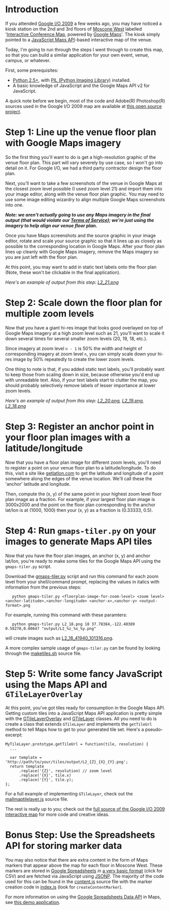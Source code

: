 

# Introduction #

If you attended [Google I/O 2009](http://code.google.com/events/io) a few weeks ago, you may have noticed a kiosk station on the 2nd and 3rd floors of [Moscone West](http://maps.google.com/maps?q=moscone+west&ll=37.783134,-122.402887&z=18) labelled '[Interactive Conference Map](http://code.google.com/events/io/map), powered by [Google Maps](http://maps.google.com)'. The kiosk simply pointed to a [JavaScript Maps API](http://code.google.com/apis/maps)-based interactive map of the venue.

Today, I'm going to run through the steps I went through to create this map, so that you can build a similar application for your own event, venue, campus, or whatever.

First, some prerequisites:

  * [Python 2.5+](http://www.python.org), with [PIL (Python Imaging Library)](http://www.pythonware.com/products/pil/) installed.
  * A basic knowledge of JavaScript and the Google Maps API v2 for JavaScript.

A quick note before we begin, most of the code and Adobe(R) Photoshop(R) sources used in the Google I/O 2009 map are available at [this open source project](http://code.google.com/p/googleio2009-map).


# Step 1: Line up the venue floor plan with Google Maps imagery #

So the first thing you'll want to do is get a high-resolution graphic of the venue floor plan. This part will vary severely by use case, so I won't go into detail on it. For Google I/O, we had a third party contractor design the floor plan.

Next, you'll want to take a few screenshots of the venue in Google Maps at the closest zoom level possible (I used zoom level 21) and import them into your image editor, along with the venue floor plan graphic. You may need to use some image editing wizardry to align multiple Google Maps screenshots into one.

_**Note: we aren't actually going to use any Maps imagery in the final output (that would violate our [Terms of Service](http://code.google.com/apis/maps/terms.html)); we're just using the imagery to help align our venue floor plan.**_

Once you have Maps screenshots and the source graphic in your image editor, rotate and scale your source graphic so that it lines up as closely as possible to the corresponding location in Google Maps. After your floor plan lines up cleanly with Google Maps imagery, remove the Maps imagery so you are just left with the floor plan.

At this point, you may want to add in static text labels onto the floor plan (Note, these won't be clickable in the final application).

_Here's an example of output from this step: [L2\_21.png](http://googleio2009-map.googlecode.com/svn/trunk/tiles/levels-png/L2_21.png)_


# Step 2: Scale down the floor plan for multiple zoom levels #

Now that you have a giant hi-res image that looks good overlayed on top of Google Maps imagery at a high zoom level such as 21, you'll want to scale it down several times for several smaller zoom levels (20, 19, 18, etc.).

Since imagery at zoom level `n - 1` is 50% the width and height of corresponding imagery at zoom level `n`, you can simply scale down your hi-res image by 50% repeatedly to create the lower zoom levels.

One thing to note is that, if you added static text labels, you'll probably want to keep those from scaling down in size, because otherwise you'd end up with unreadable text. Also, if your text labels start to clutter the map, you should probably selectively remove labels of lesser importance at lower zoom levels.

_Here's an example of output from this step: [L2\_20.png](http://googleio2009-map.googlecode.com/svn/trunk/tiles/levels-png/L2_20.png), [L2\_19.png](http://googleio2009-map.googlecode.com/svn/trunk/tiles/levels-png/L2_19.png), [L2\_18.png](http://googleio2009-map.googlecode.com/svn/trunk/tiles/levels-png/L2_18.png)_

# Step 3: Register an anchor point in your floor plan images with a latitude/longitude #

Now that you have a floor plan image for different zoom levels, you'll need to register a point on your venue floor plan to a latitude/longitude. To do this, visit a site like [getlatlon.com](http://www.getlatlon.com) to get the latitude and longitude of a point somewhere along the edges of the venue location. We'll call these the 'anchor' latitude and longitude.

Then, compute the (x, y) of the same point in your highest zoom level floor plan image as a fraction. For example, if your largest floor plan image is 3000x2000 and the point on the floor plan corresponding to the anchor lat/lon is at (1000, 1000) then your (x, y) as a fraction is (0.33333, 0.5).

# Step 4: Run `gmaps-tiler.py` on your images to generate Maps API tiles #

Now that you have the floor plan images, an anchor (x, y) and anchor lat/lon, you're ready to make some tiles for the Google Maps API using the `gmaps-tiler.py` script.

Download the [gmaps-tiler.py](http://code.google.com/p/googleio2009-map/source/browse/trunk/tiles/gmaps-tiler.py) script and run this command for each zoom level from your shell/command prompt, replacing the values in italics with information from the previous steps:

```
   python gmaps-tiler.py <floorplan-image-for-zoom-level> <zoom level> <anchor-latitude>,<anchor-longitude> <anchor-x>,<anchor-y> <output-format>.png
```

For example, running this command with these paramters:

```
   python gmaps-tiler.py L2_18.png 18 37.78384,-122.40389 0.58278,0.00647 "output/L2_%z_%x_%y.png"
```

will create images such as [L2\_18\_41940\_101316.png](http://googleio2009-map.googlecode.com/svn/trunk/tiles/out/L2_18_41940_101316.png).

A more complex sample usage of `gmaps-tiler.py` can be found by looking through the [maketiles.sh](http://code.google.com/p/googleio2009-map/source/browse/trunk/tiles/maketiles.sh) source file.

# Step 5: Write some fancy JavaScript using the Maps API and `GTileLayerOverlay` #

At this point, you've got tiles ready for consumption in the Google Maps API. Getting custom tiles into a JavaScript Maps API application is pretty simple with the [GTileLayerOverlay](http://code.google.com/apis/maps/documentation/reference.html#GTileLayerOverlay) and [GTileLayer](http://code.google.com/apis/maps/documentation/reference.html#GTileLayer) classes. All you need to do is create a class that extends `GTileLayer` and implements the `getTileUrl` method to tell Maps how to get to your generated tile set. Here's a pseudo-excerpt:

```
MyTileLayer.prototype.getTileUrl = function(tile, resolution) {
  ...
  
  var template = 'http://path/to/your/tiles/output/L2_{Z}_{X}_{Y}.png';
  return template
      .replace('{Z}', resolution) // zoom level
      .replace('{X}', tile.x)
      .replace('{Y}', tile.y);
};
```

For a full example of implementing `GTileLayer`, check out the [mallmaptilelayer.js](http://code.google.com/p/googleio2009-map/source/browse/trunk/app/js/mallmaptilelayer.js) source file.

The rest is really up to you; check out the [full source of the Google I/O 2009 interactive map](http://code.google.com/p/googleio2009-map/source/browse/trunk/#trunk/app) for more code and creative ideas.

# Bonus Step: Use the Spreadsheets API for storing marker data #

You may also notice that there are extra content in the form of Maps markers that appear above the map for each floor in Moscone West. These markers are stored in [Google Spreadsheets](http://docs.google.com) in [a very basic format](http://code.google.com/p/googleio2009-map/source/browse/trunk/spreadsheet-content.csv) (click for CSV) and are fetched via JavaScript using [JSONP](http://en.wikipedia.org/wiki/JSON#JSONP). The majority of the code used for this can be found in the [content.js](http://code.google.com/p/googleio2009-map/source/browse/trunk/app/js/content.js) source file with the marker creation code in [index.js](http://code.google.com/p/googleio2009-map/source/browse/trunk/app/js/index.js) (look for `createContentMarker`).

For more information on using the [Google Spreadsheets Data API](http://code.google.com/apis/spreadsheets/) in Maps, see [this demo application](http://gmaps-samples.googlecode.com/svn/trunk/spreadsheetsmapwizard/makecustommap.htm).